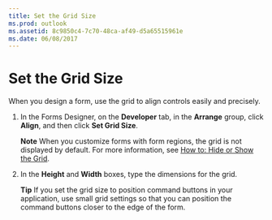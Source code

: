 ```yaml
---
title: Set the Grid Size
ms.prod: outlook
ms.assetid: 8c9850c4-7c70-48ca-af49-d5a65515961e
ms.date: 06/08/2017
---
```



# Set the Grid Size

When you design a form, use the grid to align controls easily and precisely.


1. In the Forms Designer, on the  **Developer** tab, in the **Arrange** group, click **Align**, and then click  **Set Grid Size**. 
    
     **Note**  When you customize forms with form regions, the grid is not displayed by default. For more information, see  [How to: Hide or Show the Grid](show-or-hide-the-grid.md).
2. In the  **Height** and **Width** boxes, type the dimensions for the grid.
    
     **Tip**  If you set the grid size to position command buttons in your application, use small grid settings so that you can position the command buttons closer to the edge of the form.

